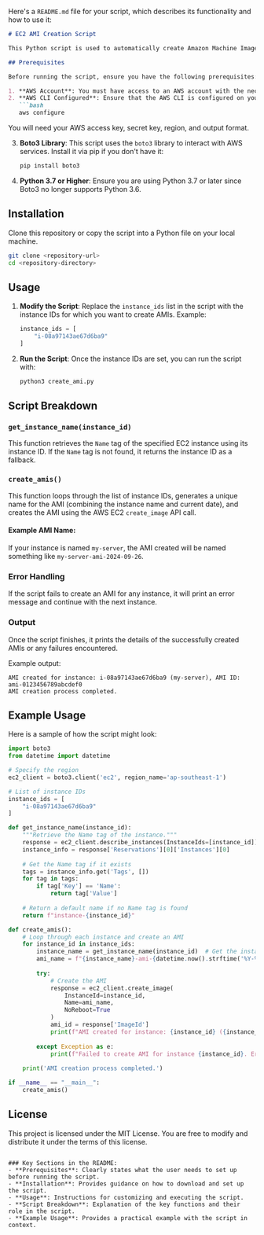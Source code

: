 Here's a `README.md` file for your script, which describes its functionality and how to use it:

```markdown
# EC2 AMI Creation Script

This Python script is used to automatically create Amazon Machine Images (AMIs) for a list of EC2 instances in a specified AWS region. The script retrieves the `Name` tag of the instance (if available) and uses it to generate a unique name for the AMI, including the current date.

## Prerequisites

Before running the script, ensure you have the following prerequisites:

1. **AWS Account**: You must have access to an AWS account with the necessary permissions to describe EC2 instances and create AMIs.
2. **AWS CLI Configured**: Ensure that the AWS CLI is configured on your system. You can configure it using:
   ```bash
   aws configure
   ```
   You will need your AWS access key, secret key, region, and output format.
   
3. **Boto3 Library**: This script uses the `boto3` library to interact with AWS services. Install it via pip if you don't have it:
   ```bash
   pip install boto3
   ```

4. **Python 3.7 or Higher**: Ensure you are using Python 3.7 or later since Boto3 no longer supports Python 3.6.

## Installation

Clone this repository or copy the script into a Python file on your local machine.

```bash
git clone <repository-url>
cd <repository-directory>
```

## Usage

1. **Modify the Script**: Replace the `instance_ids` list in the script with the instance IDs for which you want to create AMIs. Example:
   ```python
   instance_ids = [
       "i-08a97143ae67d6ba9"
   ]
   ```

2. **Run the Script**: Once the instance IDs are set, you can run the script with:
   ```bash
   python3 create_ami.py
   ```

## Script Breakdown

### `get_instance_name(instance_id)`

This function retrieves the `Name` tag of the specified EC2 instance using its instance ID. If the `Name` tag is not found, it returns the instance ID as a fallback.

### `create_amis()`

This function loops through the list of instance IDs, generates a unique name for the AMI (combining the instance name and current date), and creates the AMI using the AWS EC2 `create_image` API call.

#### Example AMI Name:
If your instance is named `my-server`, the AMI created will be named something like `my-server-ami-2024-09-26`.

### Error Handling

If the script fails to create an AMI for any instance, it will print an error message and continue with the next instance.

### Output

Once the script finishes, it prints the details of the successfully created AMIs or any failures encountered.

Example output:
```
AMI created for instance: i-08a97143ae67d6ba9 (my-server), AMI ID: ami-0123456789abcdef0
AMI creation process completed.
```

## Example Usage

Here is a sample of how the script might look:

```python
import boto3
from datetime import datetime

# Specify the region
ec2_client = boto3.client('ec2', region_name='ap-southeast-1')

# List of instance IDs
instance_ids = [
    "i-08a97143ae67d6ba9"
]

def get_instance_name(instance_id):
    """Retrieve the Name tag of the instance."""
    response = ec2_client.describe_instances(InstanceIds=[instance_id])
    instance_info = response['Reservations'][0]['Instances'][0]
    
    # Get the Name tag if it exists
    tags = instance_info.get('Tags', [])
    for tag in tags:
        if tag['Key'] == 'Name':
            return tag['Value']
    
    # Return a default name if no Name tag is found
    return f"instance-{instance_id}"

def create_amis():
    # Loop through each instance and create an AMI
    for instance_id in instance_ids:
        instance_name = get_instance_name(instance_id)  # Get the instance name
        ami_name = f"{instance_name}-ami-{datetime.now().strftime('%Y-%m-%d')}"
        
        try:
            # Create the AMI
            response = ec2_client.create_image(
                InstanceId=instance_id,
                Name=ami_name,
                NoReboot=True
            )
            ami_id = response['ImageId']
            print(f"AMI created for instance: {instance_id} ({instance_name}), AMI ID: {ami_id}")
        
        except Exception as e:
            print(f"Failed to create AMI for instance {instance_id}. Error: {str(e)}")
    
    print('AMI creation process completed.')

if __name__ == "__main__":
    create_amis()
```

## License

This project is licensed under the MIT License. You are free to modify and distribute it under the terms of this license.
```

### Key Sections in the README:
- **Prerequisites**: Clearly states what the user needs to set up before running the script.
- **Installation**: Provides guidance on how to download and set up the script.
- **Usage**: Instructions for customizing and executing the script.
- **Script Breakdown**: Explanation of the key functions and their role in the script.
- **Example Usage**: Provides a practical example with the script in context.

